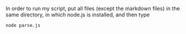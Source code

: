 In order to run my script, put all files (except the markdown files) in the same directory, in which node.js is installed, and then type
```
node parse.js
```
